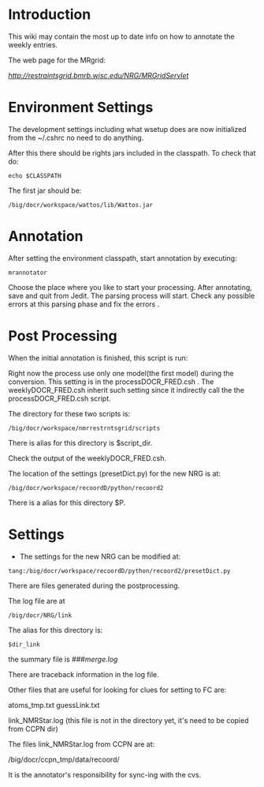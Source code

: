 # Introduction #

This wiki may contain the most up to date info on how to annotate the weekly entries.

The web page for the MRgrid:

_http://restraintsgrid.bmrb.wisc.edu/NRG/MRGridServlet_

# Environment Settings #

The development settings including what wsetup does are now initialized from the ~/.cshrc no need to do anything.

After this there should be rights jars included in the classpath.
To check that do:

`echo $CLASSPATH`

The first jar should be:

`/big/docr/workspace/wattos/lib/Wattos.jar`

# Annotation #

After setting the environment classpath, start annotation by executing:

`mrannotator`

Choose the place where you like to start your processing. After annotating, save and quit from Jedit. The parsing process will start. Check any possible errors at this parsing phase and fix the errors .

# Post Processing #

When the initial annotation is finished, this script is run:


Right now the process use only one model(the first model) during the conversion. This setting is in the processDOCR\_FRED.csh . The weeklyDOCR\_FRED.csh inherit such setting since it indirectly call the the processDOCR\_FRED.csh script.

The directory for these two scripts is:

`/big/docr/workspace/nmrrestrntsgrid/scripts`

There is alias for this directory is $script\_dir.



Check the output of the  weeklyDOCR\_FRED.csh.

The location of the settings (presetDict.py) for the new NRG is at:

```
/big/docr/workspace/recoordD/python/recoord2
```

There is a alias for this directory $P.


# Settings #

  * The settings for the new NRG can be modified at:
```
tang:/big/docr/workspace/recoordD/python/recoord2/presetDict.py 
```

There are files generated during the postprocessing.

The log file are at

```
/big/docr/NRG/link
```
The alias for this directory is:
```
$dir_link
```
the summary file is ###_merge.log_

There are traceback information in the log file.

Other files that are useful for looking for clues for setting to FC are:

atoms\_tmp.txt
guessLink.txt

link\_NMRStar.log (this file is not in the directory yet, it's need to be copied from CCPN dir)

The files link\_NMRStar.log from CCPN are at:

/big/docr/ccpn\_tmp/data/recoord/


It is the annotator's responsibility for sync-ing with the cvs.